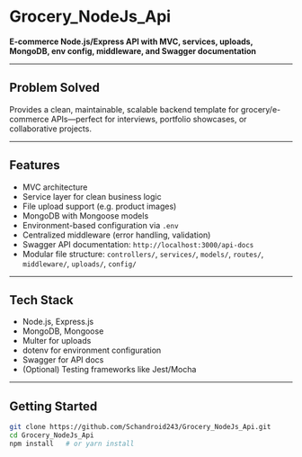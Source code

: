 # Grocery_NodeJs_Api

**E-commerce Node.js/Express API with MVC, services, uploads, MongoDB, env config, middleware, and Swagger documentation**

---

## Problem Solved
Provides a clean, maintainable, scalable backend template for grocery/e-commerce APIs—perfect for interviews, portfolio showcases, or collaborative projects.

---

## Features
- MVC architecture
- Service layer for clean business logic
- File upload support (e.g. product images)
- MongoDB with Mongoose models
- Environment-based configuration via `.env`
- Centralized middleware (error handling, validation)
- Swagger API documentation: `http://localhost:3000/api-docs`
- Modular file structure: `controllers/`, `services/`, `models/`, `routes/`, `middleware/`, `uploads/`, `config/`

---

## Tech Stack
- Node.js, Express.js
- MongoDB, Mongoose
- Multer for uploads
- dotenv for environment configuration
- Swagger for API docs
- (Optional) Testing frameworks like Jest/Mocha

---

## Getting Started

```bash
git clone https://github.com/Schandroid243/Grocery_NodeJs_Api.git
cd Grocery_NodeJs_Api
npm install   # or yarn install
